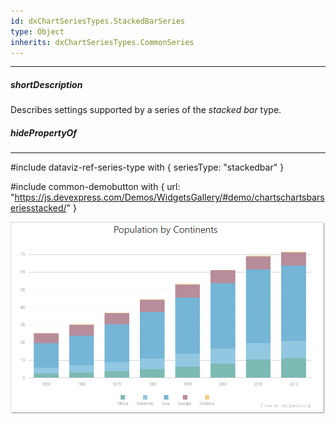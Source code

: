 ```yaml
---
id: dxChartSeriesTypes.StackedBarSeries
type: Object
inherits: dxChartSeriesTypes.CommonSeries
---
```

---
##### shortDescription
Describes settings supported by a series of the *stacked bar* type.

##### hidePropertyOf

---
#include dataviz-ref-series-type with { 
    seriesType: "stackedbar"
}

#include common-demobutton with {
    url: "https://js.devexpress.com/Demos/WidgetsGallery/#demo/chartschartsbarseriesstacked/"
}

![DevExtreme HTML5 Charts StackedBarSeriesType](/images/ChartJS/StackedBar.png)